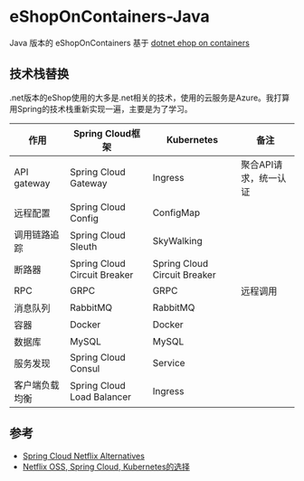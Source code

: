 # eShopOnContainers-Java

Java 版本的 eShopOnContainers 基于 [dotnet ehop on containers](https://github.com/dotnet-architecture/eShopOnContainers)

## 技术栈替换

.net版本的eShop使用的大多是.net相关的技术，使用的云服务是Azure。我打算用Spring的技术栈重新实现一遍，主要是为了学习。

| 作用 | Spring Cloud框架 | Kubernetes | 备注 |
| --- | --- | --- | --- |
| API gateway | Spring Cloud Gateway | Ingress | 聚合API请求，统一认证 |
| 远程配置 | Spring Cloud Config | ConfigMap |
| 调用链路追踪 | Spring Cloud Sleuth | SkyWalking  |
| 断路器 | Spring Cloud Circuit Breaker | Spring Cloud Circuit Breaker |
| RPC | GRPC | GRPC | 远程调用 |
| 消息队列 | RabbitMQ | RabbitMQ |
| 容器 | Docker | Docker |
| 数据库 | MySQL | MySQL |
| 服务发现 | Spring Cloud Consul | Service |
| 客户端负载均衡 | Spring Cloud Load Balancer | Ingress |

## 参考

- [Spring Cloud Netflix Alternatives](https://dzone.com/articles/the-future-of-spring-cloud-microservices-after-net)
- [Netflix OSS, Spring Cloud, Kubernetes的选择](https://blog.christianposta.com/microservices/netflix-oss-or-kubernetes-how-about-both/)
